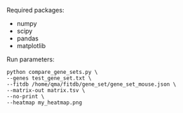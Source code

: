 Required packages:
- numpy
- scipy
- pandas
- matplotlib

Run parameters:  
```
python compare_gene_sets.py \
--genes test_gene_set.txt \
--fitdb /home/qma/fitdb/gene_set/gene_set_mouse.json \
--matrix-out matrix.tsv \
--no-print \
--heatmap my_heatmap.png
```
